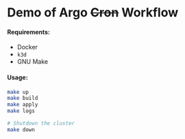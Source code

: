 Demo of Argo ~~Cron~~ Workflow
==============================

#### Requirements: 
- Docker
- `k3d`
- GNU Make


#### Usage:
```bash
make up
make build
make apply
make logs

# Shutdown the cluster
make down
```